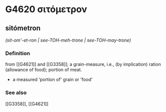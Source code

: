 # G4620 σιτόμετρον

## sitómetron

_(sit-om'-et-ron | see-TOH-meh-trone | see-TOH-may-trone)_

### Definition

from [[G4621]] and [[G3358]]; a grain-measure, i.e., (by implication) ration (allowance of food); portion of meat.

- a measured 'portion of' grain or 'food'

### See also

[[G3358]], [[G4621]]

